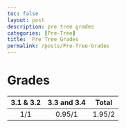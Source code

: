 ```yaml
---
toc: false
layout: post
description: pre tree grades
categories: [Pre-Tree]
title:  Pre Tree Grades
permalink: /posts/Pre-Tree-Grades
---
```


# Grades

| 3.1 & 3.2 | 3.3 and 3.4 | Total |
| :---------: | :-----------: | :---------: |
| 1/1 | 0.95/1 | 1.95/2 |